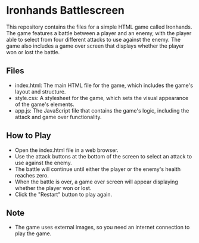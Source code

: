 # Ironhands Battlescreen

This repository contains the files for a simple HTML game called Ironhands. The game features a battle between a player and an enemy, with the player able to select from four different attacks to use against the enemy. The game also includes a game over screen that displays whether the player won or lost the battle.

## Files
* index.html: The main HTML file for the game, which includes the game's layout and structure.
* style.css: A stylesheet for the game, which sets the visual appearance of the game's elements.
* app.js: The JavaScript file that contains the game's logic, including the attack and game over functionality.
## How to Play
* Open the index.html file in a web browser.
* Use the attack buttons at the bottom of the screen to select an attack to use against the enemy.
* The battle will continue until either the player or the enemy's health reaches zero.
* When the battle is over, a game over screen will appear displaying whether the player won or lost.
* Click the "Restart" button to play again.
## Note
* The game uses external images, so you need an internet connection to play the game.
